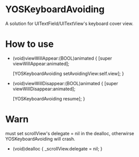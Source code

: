 # YOSKeyboardAvoiding
A solution for UITextField/UITextView's keyboard cover view.

# How to use
- (void)viewWillAppear:(BOOL)animated {
    [super viewWillAppear:animated];
    
    [YOSKeyboardAvoiding setAvoidingView:self.view];
}

- (void)viewWillDisappear:(BOOL)animated {
    [super viewWillDisappear:animated];
    
    [YOSKeyboardAvoiding resume];
}

# Warn
must set scrollView's delegate = nil in the dealloc, otherwirse YOSKeyboardAvoiding will crash.

- (void)dealloc {
  _scrollView.delegate = nil;
}
